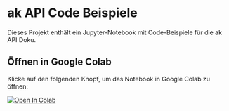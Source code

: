 # ak API Code Beispiele 

Dieses Projekt enthält ein Jupyter-Notebook mit Code-Beispiele für die ak API Doku.

## Öffnen in Google Colab

Klicke auf den folgenden Knopf, um das Notebook in Google Colab zu öffnen:

[![Open In Colab](https://colab.research.google.com/assets/colab-badge.svg)](https://colab.research.google.com/github/arztkonsultation/api-demos/blob/main/ak_Code_Beispiele.ipynb)
